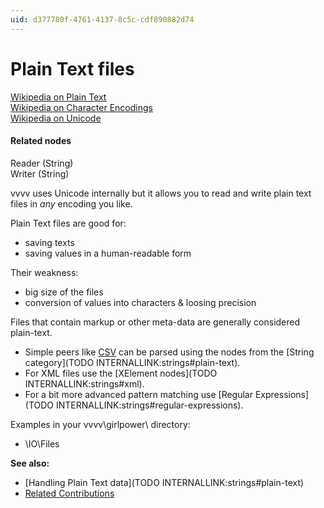 ```yaml
---
uid: d377780f-4761-4137-8c5c-cdf890882d74
---
```


# Plain Text files

<a href="http://en.wikipedia.org/wiki/Plain_text" class="extURL" target="_blank">Wikipedia on Plain Text</a>  
<a href="http://en.wikipedia.org/wiki/Character_encoding" class="extURL" target="_blank">Wikipedia on Character Encodings</a>  
<a href="http://en.wikipedia.org/wiki/Unicode" class="extURL" target="_blank">Wikipedia on Unicode</a>  
#### Related nodes
<span class="node">Reader (String)</span>  
<span class="node">Writer (String)</span>  



vvvv uses Unicode internally but it allows you to read and write plain text files in *any* encoding you like.   

Plain Text files are good for:  
* saving texts  
* saving values in a human-readable form  

Their weakness:  
* big size of the files  
* conversion of values into characters & loosing precision  

Files that contain markup or other meta-data are generally considered plain-text.   

* Simple peers like <a href="http://en.wikipedia.org/wiki/Comma-separated_values" class="extURL" target="_blank">CSV</a> can be parsed using the nodes from the [String category](TODO INTERNALLINK:strings#plain-text).  
* For XML files use the [XElement nodes](TODO INTERNALLINK:strings#xml).  
* For a bit more advanced pattern matching use [Regular Expressions](TODO INTERNALLINK:strings#regular-expressions).  

Examples in your vvvv\girlpower\ directory:  
* \IO\Files  

**See also:**  
* [Handling Plain Text data](TODO INTERNALLINK:strings#plain-text)  
* <a href="https://vvvv.org/contributions/1353+1351+2439+1352+7934+2438+1354+1355/8112+3419" class="extURL" target="_blank">Related Contributions</a>  




